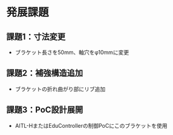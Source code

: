 # 発展課題

## 課題1：寸法変更
- ブラケット長さを50mm、軸穴をφ10mmに変更

## 課題2：補強構造追加
- ブラケットの折れ曲がり部にリブ追加

## 課題3：PoC設計展開
- AITL-HまたはEduControllerの制御PoCにこのブラケットを使用
